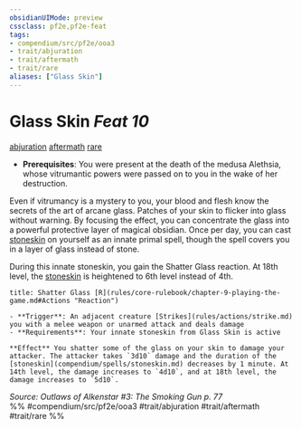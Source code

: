 ```yaml
---
obsidianUIMode: preview
cssclass: pf2e,pf2e-feat
tags:
- compendium/src/pf2e/ooa3
- trait/abjuration
- trait/aftermath
- trait/rare
aliases: ["Glass Skin"]
---
```

# Glass Skin  *Feat 10*  
[abjuration](rules/traits/abjuration.md "Abjuration School Trait")  [aftermath](rules/traits/aftermath-da.md "Aftermath Class Trait")  [rare](rules/traits/rare.md "Rare Rarity Trait")  

- **Prerequisites**: You were present at the death of the medusa Alethsia, whose vitrumantic powers were passed on to you in the wake of her destruction.

Even if vitrumancy is a mystery to you, your blood and flesh know the secrets of the art of arcane glass. Patches of your skin to flicker into glass without warning. By focusing the effect, you can concentrate the glass into a powerful protective layer of magical obsidian. Once per day, you can cast [stoneskin](compendium/spells/stoneskin.md) on yourself as an innate primal spell, though the spell covers you in a layer of glass instead of stone.

During this innate stoneskin, you gain the Shatter Glass reaction. At 18th level, the [stoneskin](compendium/spells/stoneskin.md) is heightened to 6th level instead of 4th.

```ad-embed-ability
title: Shatter Glass [R](rules/core-rulebook/chapter-9-playing-the-game.md#Actions "Reaction")

- **Trigger**: An adjacent creature [Strikes](rules/actions/strike.md) you with a melee weapon or unarmed attack and deals damage
- **Requirements**: Your innate stoneskin from Glass Skin is active

**Effect** You shatter some of the glass on your skin to damage your attacker. The attacker takes `3d10` damage and the duration of the [stoneskin](compendium/spells/stoneskin.md) decreases by 1 minute. At 14th level, the damage increases to `4d10`, and at 18th level, the damage increases to `5d10`.
```

*Source: Outlaws of Alkenstar #3: The Smoking Gun p. 77*  
%% #compendium/src/pf2e/ooa3 #trait/abjuration #trait/aftermath #trait/rare %%